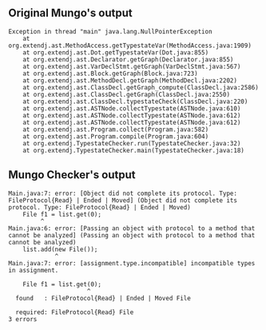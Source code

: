 ## Original Mungo's output

```
Exception in thread "main" java.lang.NullPointerException
	at org.extendj.ast.MethodAccess.getTypestateVar(MethodAccess.java:1909)
	at org.extendj.ast.Dot.getTypestateVar(Dot.java:855)
	at org.extendj.ast.Declarator.getGraph(Declarator.java:855)
	at org.extendj.ast.VarDeclStmt.getGraph(VarDeclStmt.java:567)
	at org.extendj.ast.Block.getGraph(Block.java:723)
	at org.extendj.ast.MethodDecl.getGraph(MethodDecl.java:2202)
	at org.extendj.ast.ClassDecl.getGraph_compute(ClassDecl.java:2586)
	at org.extendj.ast.ClassDecl.getGraph(ClassDecl.java:2550)
	at org.extendj.ast.ClassDecl.typestateCheck(ClassDecl.java:220)
	at org.extendj.ast.ASTNode.collectTypestate(ASTNode.java:610)
	at org.extendj.ast.ASTNode.collectTypestate(ASTNode.java:612)
	at org.extendj.ast.ASTNode.collectTypestate(ASTNode.java:612)
	at org.extendj.ast.Program.collect(Program.java:582)
	at org.extendj.ast.Program.compile(Program.java:604)
	at org.extendj.TypestateChecker.run(TypestateChecker.java:32)
	at org.extendj.TypestateChecker.main(TypestateChecker.java:18)```

## Mungo Checker's output

```
Main.java:7: error: [Object did not complete its protocol. Type: FileProtocol{Read} | Ended | Moved] (Object did not complete its protocol. Type: FileProtocol{Read} | Ended | Moved)
    File f1 = list.get(0);
         ^
Main.java:6: error: [Passing an object with protocol to a method that cannot be analyzed] (Passing an object with protocol to a method that cannot be analyzed)
    list.add(new File());
             ^
Main.java:7: error: [assignment.type.incompatible] incompatible types in assignment.
    File f1 = list.get(0);
                      ^
  found   : FileProtocol{Read} | Ended | Moved File
  required: FileProtocol{Read} File
3 errors```
